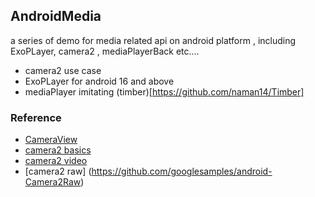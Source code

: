 ## AndroidMedia
 a series of demo for media related api on android platform , including ExoPLayer, camera2 , mediaPlayerBack etc....

- camera2 use case
- ExoPLayer for android 16 and above
- mediaPlayer imitating (timber)[https://github.com/naman14/Timber]

### Reference
- [CameraView](https://github.com/google/cameraview)
- [camera2 basics](https://github.com/googlesamples/android-Camera2Basic)
- [camera2 video](https://github.com/googlesamples/android-Camera2Video)
- [camera2 raw] (https://github.com/googlesamples/android-Camera2Raw)





